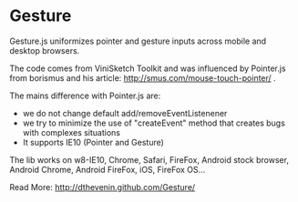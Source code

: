 Gesture
=======

Gesture.js uniformizes pointer and gesture inputs across mobile and desktop browsers.

The code comes from ViniSketch Toolkit and was influenced by Pointer.js 
from borismus and his article: http://smus.com/mouse-touch-pointer/ . 

The mains difference with Pointer.js are:
* we do not change default add/removeEventListenener
* we try to minimize the use of "createEvent" method that creates bugs with complexes situations
* It supports IE10 (Pointer and Gesture)

The lib works on w8-IE10, Chrome, Safari, FireFox, Android stock browser,
Android Chrome, Android FireFox, iOS, FireFox OS…

Read More: http://dthevenin.github.com/Gesture/

